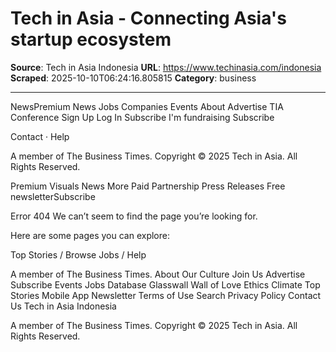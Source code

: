 # Tech in Asia - Connecting Asia's startup ecosystem

**Source**: Tech in Asia Indonesia
**URL**: https://www.techinasia.com/indonesia
**Scraped**: 2025-10-10T06:24:16.805815
**Category**: business

---

NewsPremium
News
Jobs
Companies
Events
About
Advertise
TIA Conference
Sign Up
Log In
Subscribe
I'm fundraising
Subscribe

Contact · Help

A member of The Business Times. Copyright © 2025 Tech in Asia. All Rights Reserved.

Premium
Visuals
News
More 
Paid Partnership
Press Releases
Free newsletterSubscribe

Error 404
We can’t seem to find the page you’re looking for.

Here are some pages you can explore:

Top Stories / Browse Jobs / Help

A member of The Business Times.
About
Our Culture
Join Us
Advertise
Subscribe
Events
Jobs
Database
Glasswall
Wall of Love
Ethics
Climate
Top Stories
Mobile App
Newsletter
Terms of Use
Search
Privacy Policy
Contact Us
Tech in Asia Indonesia

A member of The Business Times. Copyright © 2025 Tech in Asia. All Rights Reserved.
